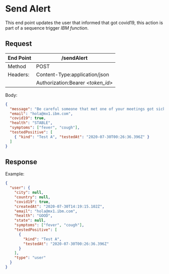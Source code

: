 # Send Alert

This end point updates the user that informed that got covid19, this action is part of a sequence trigger _IBM function_.

## Request

| End Point | **/sendAlert**                    |
| --------- | --------------------------------- |
| Method    | POST                              |
| Headers:  | Content-Type:application/json     |
|           | Authorization:Bearer _<token_id>_ |

Body:

```json
{
  "message": "Be careful someone that met one of your meetings got sick",
  "email": "hola@mx1.ibm.com",
  "covid19": true,
  "health": "STABLE",
  "symptoms": ["fever", "cough"],
  "testedPositive": [
    { "kind": "Test A", "testedAt": "2020-07-30T00:26:36.396Z" }
  ]
}
```

## Response

Example:

```json
{
  "user": {
    "city": null,
    "country": null,
    "covid19": true,
    "createdAt": "2020-07-30T14:19:15.102Z",
    "email": "hola@mx1.ibm.com",
    "health": "GOOD",
    "state": null,
    "symptoms": ["fever", "cough"],
    "testedPositive": [
      {
        "kind": "Test A",
        "testedAt": "2020-07-30T00:26:36.396Z"
      }
    ],
    "type": "user"
  }
}
```
